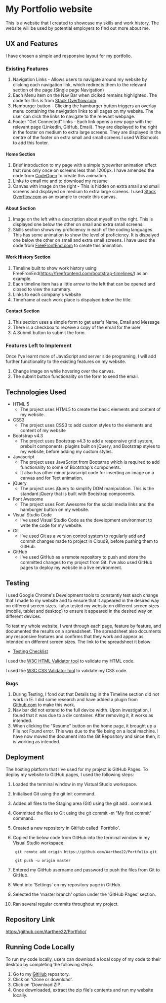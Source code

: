 # **My Portfolio website**
This is a website that I created to showcase my skills and work history. The website will be used by potential employers to find out more about me.
## **UX and Features**
I have chosen a simple and responsive layout for my portfolio. 
### **Existing Features**
1. Navigation Links - Allows users to navigate around my website by clicking each navigation link, which redirects them to the relevant section of the page.(Single page Navigation)
2. Each Menu item on the Nav Bar when clciked remains highlighted. The code for this is from [Stack Overflow.com](https://stackoverflow.com/questions/50791413/link-must-be-active-when-clicked)
3. Hamburger button - Clicking the hamburger button triggers an overlay menu containing the navigation links to all pages on my website. The user can click the links to navigate to the relevant webpage.
4. Footer "Get Connected" links - Each link opens a new page with the relevant page (LinkedIn, GitHub, Email). They are displayed to the right in the footer on medium to extra large screens. They are displayed in the centre of the footer on extra small and small screens.I used W3Schools to add this footer.
#### **Home Section**
1. Brief introduction to my page with a simple typewriter animation effect that runs only once on screens less than 1200px. I have amended the code from [CodeOpen](https://codepen.io/alvarotrigo/pen/ZEJgqLN) to create this animation.
2. Links to email me and to download my resume
3. Canvas with image on the right - This is hidden on extra small and small screens and displayed on medium to extra large screens. I used [Stack Overflow.com](https://stackoverflow.com/questions/14757659/loading-an-image-onto-a-canvas-with-javascript) as an example to create this canvas.
#### **About Section**
1. Image on the left with a description about myself on the right. This is displayed one below the other on small and extra small screens.
2. Skills section shows my proficiency in each of the coding languages. This has some animation to show the level of proficiency. It is dispalyed one below the other on small and extra small screens. I have used the code from [FreeFrontEnd.com](https://bbbootstrap.com/snippets/circle-progress-bar-percent-loading-81242857) to create this animation.
#### **Work History Section**
1. Timeline built to show work history using FreeFronEnd(https://freefrontend.com/bootstrap-timelines/) as an example.
2. Each timeline item has a little arrow to the left that can be opened and closed to view the summary. 
3. Links to each company's website
4. Timeframe at each work place is dispalyed below the title.
#### **Contact Section**
1. This section uses a simple form to get user's Name, Email and Message
2. There is a checkbox to receive a copy of the email for the user
3. A Submit button to submit the form.
### **Features Left to Implement**
Once I've learnt more of JavaScript and server side programing,  I will add further functionality to the existing features on my website.
1. Change image on while hovering over the canvas.
2. The submit button functionality on the form to send the email.

## **Technologies Used**
* HTML 5
   * The project uses HTML5 to create the basic elements and content of my website.
* CSS3
    * The project uses CSS3 to add custom styles to the elements and content of my website
* Bootstrap v4.3
    * The project uses Bootstrap v4.3 to add a responsive grid system, prebuilt components, plugins built on jQuery, and Bootstrap styles to my website, before adding my custom styles.
* Javascript
    * The project uses JavaScript from Bootstrap which is required to add functionality to some of Bootstrap's components.
    * It also has other minor javascript code for inserting an image on a canvas and for Text animation.
* jQuery
    * The project uses jQuery to simplify DOM manipulation. This is the standard jQuery that is built with Bootstrap components.
* Font Awesome
    * The project uses Font Awesome for the social media links and the hamburger button on my website.
* Visual Studio Code
    * I've used Visual Studio Code as the development environment to write the code for my website.
* Git
    * I've used Git as a version control system to regularly add and commit changes made to project in Cloud9, before pushing them to GitHub.
* GitHub
    * I've used GitHub as a remote repository to push and store the committed changes to my project from Git. I've also used GitHub pages to deploy my website in a live environment.

## **Testing**
I used Google Chrome's Development tools to constantly test each change that I made to my website and to ensure that it appeared in the desired way on different screen sizes. I also tested my website on different screen sizes (mobile, tablet and desktop) to ensure it appeared in the desired way on different devices.

To test my whole website, I went through each page, feature by feature, and documented the results on a spreadsheet. The spreadsheet also documents any responsive features and confirms that they work and appear as intended on different screen sizes. The link to the spreadsheet it below:
* [Testing Checklist](https://github.com/Aarthee22/Portfolio/blob/master/Testing%20Checklist.xlsx)

I used the [W3C HTML Validator tool](https://validator.w3.org/) to validate my HTML code.

I used the [W3C CSS Validator tool](https://codebeautify.org/cssvalidate#) to validate my CSS code.

### **Bugs**
1. During Testing, I fond out that Details tag in the Timeline section did not work in IE.
I did some research and have added a plugin from [Github.com](https://github.com/mathiasbynens/jquery-details) to make this work.
2. Nav bar did not extend to the full device width. Upon investigation, I found that it was due to a div container. After removing it, it works as intended.
3. When clicking the "Resume" button on the home page, it brought up a File not Found error. This was due to the file being on a local machine. I have now moved the document into the Git Repository and since then, it is working as intended.
## **Deployment**
The hosting platform that I've used for my project is GitHub Pages. To deploy my website to GitHub pages, I used the following steps:

1. Loaded the terminal window in my Vistual Studio workspace.

2. Initialised Git using the git init command.

3. Added all files to the Staging area (Git) using the git add . command.

4. Committed the files to Git using the git commit -m "My first commit" command.

5. Created a new repository in GitHub called 'Portfolio'.

6. Copied the below code from GitHub into the terminal window in my Visual Studio workspace:

        git remote add origin https://github.com/Aarthee22/Portfolio.git

        git push -u origin master

7. Entered my GitHub username and password to push the files from Git to GitHub.

8. Went into 'Settings' on my repository page in GitHub.

9. Selected the 'master branch' option under the 'GitHub Pages' section.

10. Ran several regular commits throughout my project.

## Repository Link
https://github.com/Aarthee22/Portfolio/

## Running Code Locally
To run my code locally, users can download a local copy of my code to their desktop by completing the following steps:

1. Go to my [GitHub](https://github.com/Aarthee22/Portfolio/) repository.
2. Click on 'Clone or download'.
3. Click on 'Download ZIP'.
4. Once downloaded, extract the zip file's contents and run my website locally.
